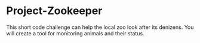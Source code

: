 # Project-Zookeeper
This short code challenge can help the local zoo look after its denizens. You will create a tool for monitoring animals and their status.
